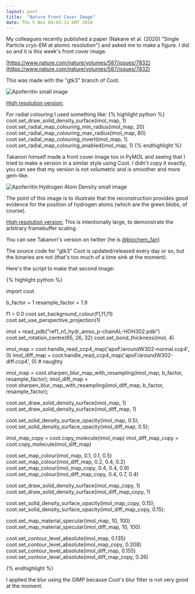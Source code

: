 ```yaml
---
layout: post
title:  "Nature Front Cover Image"
date: Thu 5 Nov 04:03:11 GMT 2020
---
```


My colleagues recently published a paper (Nakane et al. (2020) "Single Particle cryo-EM at atomic resolution") and asked
me to make a figure. I did so and it is this week's front cover image.

[https://www.nature.com/nature/volumes/587/issues/7832](https://www.nature.com/nature/volumes/587/issues/7832)

This was made with the "gtk3" branch of Coot.

![Apoferritin small image]({{"../../../images/apoferritin-s9-hemi-tiny.png"}})

[High resolution version:](https://www2.mrc-lmb.cam.ac.uk/personal/pemsley/coot/web/screenshots/apoferritin/apoferritin-s9-hemi.png)

For radial colouring I used something like:
{% highlight python %}
coot.set_draw_solid_density_surface(imol_map, 1)
coot.set_radial_map_colouring_min_radius(imol_map, 20)
coot.set_radial_map_colouring_max_radius(imol_map, 80)
coot.set_radial_map_colouring_invert(imol_map, 1)
coot.set_radial_map_colouring_enabled(imol_map, 1)
{% endhighlight %}


Takanori himself made a front cover image too in PyMOL and seeing that I tried to make a version in a similar style using Coot.
I didn't copy it exactly, you can see that my version is not volumetric and is smoother and more gem-like.

![Apoferritin Hydrogen Atom Density small image]({{"../../../images/apoferritin-takanori-like-tiny.png"}})

The point of this image is to illustrate that the reconstruction provides good evidence for the position
of hydrogen atoms (which are the green blobs, of course).

[High resolution version:](https://www2.mrc-lmb.cam.ac.uk/personal/pemsley/coot/web/screenshots/takanori-like.png)
This is intentionally large, to demonstrate the arbitrary framebuffer scaling.

You can see Takanori's version on twitter (he is [@biochem\_fan](https://twitter.com/biochem_fan))

The source code for "gtk3" Coot is updated/released every day or so, but
the binaries are not (that's too much of a time sink at the moment).

Here's the script to make that second image:

{% highlight python %}

import coot

b_factor = 1
resample_factor =  1.9

f1 = 0.0
coot.set_background_colour(f1,f1,f1)
coot.set_use_perspective_projection(1)

imol = read_pdb("ref1_n1_hydr_aniso_p-chainAL-HOH302.pdb")
coot.set_rotation_centre(65, 26, 32)
coot.set_bond_thickness(imol, 4)

imol_map      = coot.handle_read_ccp4_map('apoF/aroundW302-normal.ccp4', 0)
imol_diff_map = coot.handle_read_ccp4_map('apoF/aroundW302-diff.ccp4',   0) # naughty

imol_map      = coot.sharpen_blur_map_with_resampling(imol_map,      b_factor, resample_factor);
imol_diff_map = coot.sharpen_blur_map_with_resampling(imol_diff_map, b_factor, resample_factor);

coot.set_draw_solid_density_surface(imol_map, 1)
coot.set_draw_solid_density_surface(imol_diff_map, 1)

coot.set_solid_density_surface_opacity(imol_map,      0.5);
coot.set_solid_density_surface_opacity(imol_diff_map, 0.5);

imol_map_copy      = coot.copy_molecule(imol_map)
imol_diff_map_copy = coot.copy_molecule(imol_diff_map)

coot.set_map_colour(imol_map,      0.1, 0.1, 0.5)
coot.set_map_colour(imol_diff_map, 0.2, 0.4, 0.2)
coot.set_map_colour(imol_map_copy,      0.4, 0.4, 0.9)
coot.set_map_colour(imol_diff_map_copy, 0.4, 0.7, 0.4)

coot.set_draw_solid_density_surface(imol_map_copy, 1)
coot.set_draw_solid_density_surface(imol_diff_map_copy, 1)

coot.set_solid_density_surface_opacity(imol_map_copy,      0.15);
coot.set_solid_density_surface_opacity(imol_diff_map_copy, 0.15);

coot.set_map_material_specular(imol_map, 10, 100)
coot.set_map_material_specular(imol_diff_map, 10, 100)

coot.set_contour_level_absolute(imol_map, 0.135)
coot.set_contour_level_absolute(imol_map_copy, 0.208)
coot.set_contour_level_absolute(imol_diff_map, 0.155)
coot.set_contour_level_absolute(imol_diff_map_copy, 0.26)

{% endhighlight %}

I applied the blur using the GIMP because Coot's blur filter is not very good at the moment.
